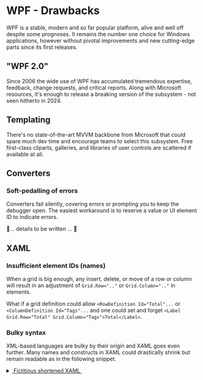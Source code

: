 # WPF - Drawbacks

WPF is a stable, modern and so far popular platform, alive and well off despite some prognoses. It remains the number one choice for Windows applications, however without pivotal improvements and new cutting-edge parts since its first releases.

## "WPF 2.0"

Since 2006 the wide use of WPF has accumulated tremendous expertise, feedback, change requests, and critical reports. Along with Microsoft resources, it's enough to release a breaking version of the subsystem - not seen hitherto in 2024.

## Templating

There's no state-of-the-art MVVM backbone from Microsoft that could spare much dev time and encourage teams to select this subsystem. Free first-class cliparts, galleries, and libraries of user controls are scattered if available at all.

## Converters

### Soft-pedalling of errors

Converters fail silently, covering errors or prompting you to keep the debugger open. The easiest workaround is to reserve a value or UI element ID to indicate errors.

🚧... details to be written ... 🚧

## XAML

### Insufficient element IDs (names)

When a grid is big enough, any insert, delete, or move of a row or column will result in an adjustment of `Grid.Row=".."` or `Grid.Column=".."` in elements.

What if a grid definition could allow `<RowDefinition Id="Total"...` or `<ColumnDefinition Id="Tags"...` and one could set and forget `<Label Grid.Row="Total" Grid.Column="Tags">Total</Label>`.

### Bulky syntax

XML-based languages are bulky by their origin and XAML goes even further. Many names and constructs in XAML could drastically shrink but remain readable as in the following snippet.

<details>
<summary><ins>&nbsp;</inst>Fictitious shortened XAML&nbsp;</ins></summary>

```XAML
<Grid>
   <Grid.Rows>
      <Row Height="Auto" />
      <Row Height="Auto" />
      <Row Height="Auto" />
   </Grid.Rows>
   <Grid.Cols>
      <Col Width="Auto"/>
      <Col Width="*"/>
   </Grid.Cols>
   <Label Grid="1,0">Ja</Label>
   ...
</Grid>
```
</details>

